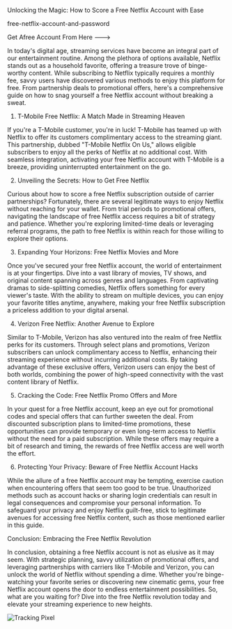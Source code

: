 Unlocking the Magic: How to Score a Free Netflix Account with Ease

free-netflix-account-and-password

Get Afree Account From Here --->

In today's digital age, streaming services have become an integral part of our entertainment routine. Among the plethora of options available, Netflix stands out as a household favorite, offering a treasure trove of binge-worthy content. While subscribing to Netflix typically requires a monthly fee, savvy users have discovered various methods to enjoy this platform for free. From partnership deals to promotional offers, here's a comprehensive guide on how to snag yourself a free Netflix account without breaking a sweat.

1. T-Mobile Free Netflix: A Match Made in Streaming Heaven

If you're a T-Mobile customer, you're in luck! T-Mobile has teamed up with Netflix to offer its customers complimentary access to the streaming giant. This partnership, dubbed "T-Mobile Netflix On Us," allows eligible subscribers to enjoy all the perks of Netflix at no additional cost. With seamless integration, activating your free Netflix account with T-Mobile is a breeze, providing uninterrupted entertainment on the go.

2. Unveiling the Secrets: How to Get Free Netflix

Curious about how to score a free Netflix subscription outside of carrier partnerships? Fortunately, there are several legitimate ways to enjoy Netflix without reaching for your wallet. From trial periods to promotional offers, navigating the landscape of free Netflix access requires a bit of strategy and patience. Whether you're exploring limited-time deals or leveraging referral programs, the path to free Netflix is within reach for those willing to explore their options.

3. Expanding Your Horizons: Free Netflix Movies and More

Once you've secured your free Netflix account, the world of entertainment is at your fingertips. Dive into a vast library of movies, TV shows, and original content spanning across genres and languages. From captivating dramas to side-splitting comedies, Netflix offers something for every viewer's taste. With the ability to stream on multiple devices, you can enjoy your favorite titles anytime, anywhere, making your free Netflix subscription a priceless addition to your digital arsenal.

4. Verizon Free Netflix: Another Avenue to Explore

Similar to T-Mobile, Verizon has also ventured into the realm of free Netflix perks for its customers. Through select plans and promotions, Verizon subscribers can unlock complimentary access to Netflix, enhancing their streaming experience without incurring additional costs. By taking advantage of these exclusive offers, Verizon users can enjoy the best of both worlds, combining the power of high-speed connectivity with the vast content library of Netflix.

5. Cracking the Code: Free Netflix Promo Offers and More

In your quest for a free Netflix account, keep an eye out for promotional codes and special offers that can further sweeten the deal. From discounted subscription plans to limited-time promotions, these opportunities can provide temporary or even long-term access to Netflix without the need for a paid subscription. While these offers may require a bit of research and timing, the rewards of free Netflix access are well worth the effort.

6. Protecting Your Privacy: Beware of Free Netflix Account Hacks

While the allure of a free Netflix account may be tempting, exercise caution when encountering offers that seem too good to be true. Unauthorized methods such as account hacks or sharing login credentials can result in legal consequences and compromise your personal information. To safeguard your privacy and enjoy Netflix guilt-free, stick to legitimate avenues for accessing free Netflix content, such as those mentioned earlier in this guide.

Conclusion: Embracing the Free Netflix Revolution

In conclusion, obtaining a free Netflix account is not as elusive as it may seem. With strategic planning, savvy utilization of promotional offers, and leveraging partnerships with carriers like T-Mobile and Verizon, you can unlock the world of Netflix without spending a dime. Whether you're binge-watching your favorite series or discovering new cinematic gems, your free Netflix account opens the door to endless entertainment possibilities. So, what are you waiting for? Dive into the free Netflix revolution today and elevate your streaming experience to new heights.

![Tracking Pixel](https://www.google-analytics.com/collect?v=1&tid=G-FK297PX6J6&cid=CLIENT_ID&t=event&ec=repo&ea=view&dp=%2FREADME)

